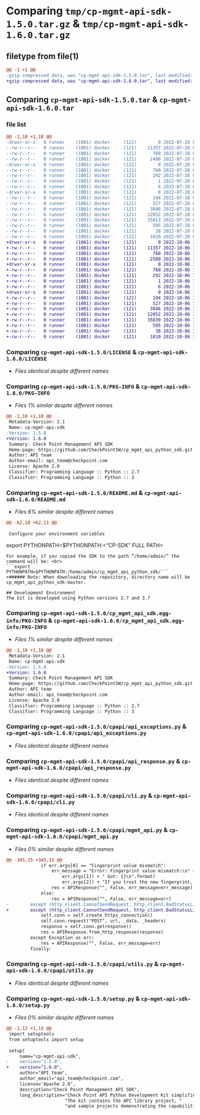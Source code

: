 # Comparing `tmp/cp-mgmt-api-sdk-1.5.0.tar.gz` & `tmp/cp-mgmt-api-sdk-1.6.0.tar.gz`

## filetype from file(1)

```diff
@@ -1 +1 @@
-gzip compressed data, was "cp-mgmt-api-sdk-1.5.0.tar", last modified: Thu Jul 28 07:56:56 2022, max compression
+gzip compressed data, was "cp-mgmt-api-sdk-1.6.0.tar", last modified: Thu Oct  6 13:27:36 2022, max compression
```

## Comparing `cp-mgmt-api-sdk-1.5.0.tar` & `cp-mgmt-api-sdk-1.6.0.tar`

### file list

```diff
@@ -1,18 +1,18 @@
-drwxr-xr-x   0 runner    (1001) docker     (121)        0 2022-07-28 07:56:56.575208 cp-mgmt-api-sdk-1.5.0/
--rw-r--r--   0 runner    (1001) docker     (121)    11357 2022-07-28 07:56:42.000000 cp-mgmt-api-sdk-1.5.0/LICENSE
--rw-r--r--   0 runner    (1001) docker     (121)      760 2022-07-28 07:56:56.575208 cp-mgmt-api-sdk-1.5.0/PKG-INFO
--rw-r--r--   0 runner    (1001) docker     (121)     2480 2022-07-28 07:56:42.000000 cp-mgmt-api-sdk-1.5.0/README.md
-drwxr-xr-x   0 runner    (1001) docker     (121)        0 2022-07-28 07:56:56.575208 cp-mgmt-api-sdk-1.5.0/cp_mgmt_api_sdk.egg-info/
--rw-r--r--   0 runner    (1001) docker     (121)      760 2022-07-28 07:56:56.000000 cp-mgmt-api-sdk-1.5.0/cp_mgmt_api_sdk.egg-info/PKG-INFO
--rw-r--r--   0 runner    (1001) docker     (121)      292 2022-07-28 07:56:56.000000 cp-mgmt-api-sdk-1.5.0/cp_mgmt_api_sdk.egg-info/SOURCES.txt
--rw-r--r--   0 runner    (1001) docker     (121)        1 2022-07-28 07:56:56.000000 cp-mgmt-api-sdk-1.5.0/cp_mgmt_api_sdk.egg-info/dependency_links.txt
--rw-r--r--   0 runner    (1001) docker     (121)        6 2022-07-28 07:56:56.000000 cp-mgmt-api-sdk-1.5.0/cp_mgmt_api_sdk.egg-info/top_level.txt
-drwxr-xr-x   0 runner    (1001) docker     (121)        0 2022-07-28 07:56:56.575208 cp-mgmt-api-sdk-1.5.0/cpapi/
--rw-r--r--   0 runner    (1001) docker     (121)      194 2022-07-28 07:56:42.000000 cp-mgmt-api-sdk-1.5.0/cpapi/__init__.py
--rw-r--r--   0 runner    (1001) docker     (121)      527 2022-07-28 07:56:42.000000 cp-mgmt-api-sdk-1.5.0/cpapi/api_exceptions.py
--rw-r--r--   0 runner    (1001) docker     (121)     3846 2022-07-28 07:56:42.000000 cp-mgmt-api-sdk-1.5.0/cpapi/api_response.py
--rw-r--r--   0 runner    (1001) docker     (121)    12052 2022-07-28 07:56:42.000000 cp-mgmt-api-sdk-1.5.0/cpapi/cli.py
--rw-r--r--   0 runner    (1001) docker     (121)    35813 2022-07-28 07:56:42.000000 cp-mgmt-api-sdk-1.5.0/cpapi/mgmt_api.py
--rw-r--r--   0 runner    (1001) docker     (121)      595 2022-07-28 07:56:42.000000 cp-mgmt-api-sdk-1.5.0/cpapi/utils.py
--rw-r--r--   0 runner    (1001) docker     (121)       38 2022-07-28 07:56:56.575208 cp-mgmt-api-sdk-1.5.0/setup.cfg
--rw-r--r--   0 runner    (1001) docker     (121)     1010 2022-07-28 07:56:42.000000 cp-mgmt-api-sdk-1.5.0/setup.py
+drwxr-xr-x   0 runner    (1001) docker     (121)        0 2022-10-06 13:27:36.645695 cp-mgmt-api-sdk-1.6.0/
+-rw-r--r--   0 runner    (1001) docker     (121)    11357 2022-10-06 13:27:23.000000 cp-mgmt-api-sdk-1.6.0/LICENSE
+-rw-r--r--   0 runner    (1001) docker     (121)      760 2022-10-06 13:27:36.645695 cp-mgmt-api-sdk-1.6.0/PKG-INFO
+-rw-r--r--   0 runner    (1001) docker     (121)     2580 2022-10-06 13:27:23.000000 cp-mgmt-api-sdk-1.6.0/README.md
+drwxr-xr-x   0 runner    (1001) docker     (121)        0 2022-10-06 13:27:36.641694 cp-mgmt-api-sdk-1.6.0/cp_mgmt_api_sdk.egg-info/
+-rw-r--r--   0 runner    (1001) docker     (121)      760 2022-10-06 13:27:36.000000 cp-mgmt-api-sdk-1.6.0/cp_mgmt_api_sdk.egg-info/PKG-INFO
+-rw-r--r--   0 runner    (1001) docker     (121)      292 2022-10-06 13:27:36.000000 cp-mgmt-api-sdk-1.6.0/cp_mgmt_api_sdk.egg-info/SOURCES.txt
+-rw-r--r--   0 runner    (1001) docker     (121)        1 2022-10-06 13:27:36.000000 cp-mgmt-api-sdk-1.6.0/cp_mgmt_api_sdk.egg-info/dependency_links.txt
+-rw-r--r--   0 runner    (1001) docker     (121)        6 2022-10-06 13:27:36.000000 cp-mgmt-api-sdk-1.6.0/cp_mgmt_api_sdk.egg-info/top_level.txt
+drwxr-xr-x   0 runner    (1001) docker     (121)        0 2022-10-06 13:27:36.645695 cp-mgmt-api-sdk-1.6.0/cpapi/
+-rw-r--r--   0 runner    (1001) docker     (121)      194 2022-10-06 13:27:23.000000 cp-mgmt-api-sdk-1.6.0/cpapi/__init__.py
+-rw-r--r--   0 runner    (1001) docker     (121)      527 2022-10-06 13:27:23.000000 cp-mgmt-api-sdk-1.6.0/cpapi/api_exceptions.py
+-rw-r--r--   0 runner    (1001) docker     (121)     3846 2022-10-06 13:27:23.000000 cp-mgmt-api-sdk-1.6.0/cpapi/api_response.py
+-rw-r--r--   0 runner    (1001) docker     (121)    12052 2022-10-06 13:27:23.000000 cp-mgmt-api-sdk-1.6.0/cpapi/cli.py
+-rw-r--r--   0 runner    (1001) docker     (121)    35839 2022-10-06 13:27:23.000000 cp-mgmt-api-sdk-1.6.0/cpapi/mgmt_api.py
+-rw-r--r--   0 runner    (1001) docker     (121)      595 2022-10-06 13:27:23.000000 cp-mgmt-api-sdk-1.6.0/cpapi/utils.py
+-rw-r--r--   0 runner    (1001) docker     (121)       38 2022-10-06 13:27:36.645695 cp-mgmt-api-sdk-1.6.0/setup.cfg
+-rw-r--r--   0 runner    (1001) docker     (121)     1010 2022-10-06 13:27:23.000000 cp-mgmt-api-sdk-1.6.0/setup.py
```

### Comparing `cp-mgmt-api-sdk-1.5.0/LICENSE` & `cp-mgmt-api-sdk-1.6.0/LICENSE`

 * *Files identical despite different names*

### Comparing `cp-mgmt-api-sdk-1.5.0/PKG-INFO` & `cp-mgmt-api-sdk-1.6.0/PKG-INFO`

 * *Files 1% similar despite different names*

```diff
@@ -1,10 +1,10 @@
 Metadata-Version: 2.1
 Name: cp-mgmt-api-sdk
-Version: 1.5.0
+Version: 1.6.0
 Summary: Check Point Management API SDK
 Home-page: https://github.com/CheckPointSW/cp_mgmt_api_python_sdk.git
 Author: API team
 Author-email: api_team@checkpoint.com
 License: Apache 2.0
 Classifier: Programming Language :: Python :: 2.7
 Classifier: Programming Language :: Python :: 3
```

### Comparing `cp-mgmt-api-sdk-1.5.0/README.md` & `cp-mgmt-api-sdk-1.6.0/README.md`

 * *Files 6% similar despite different names*

```diff
@@ -62,10 +62,11 @@
 
 Configure your environment variables
 ```
 export PYTHONPATH=$PYTHONPATH:<“CP-SDK” FULL PATH>
 ```
 For example, if you copied the SDK to the path “/home/admin/” the command will be: <br>
 ```export PYTHONPATH=$PYTHONPATH:/home/admin/cp_mgmt_api_python_sdk/```
+###### Note: When downloading the repository, directory name will be cp_mgmt_api_python_sdk-master.
 
 ## Development Environment
 The kit is developed using Python versions 2.7 and 3.7
```

### Comparing `cp-mgmt-api-sdk-1.5.0/cp_mgmt_api_sdk.egg-info/PKG-INFO` & `cp-mgmt-api-sdk-1.6.0/cp_mgmt_api_sdk.egg-info/PKG-INFO`

 * *Files 1% similar despite different names*

```diff
@@ -1,10 +1,10 @@
 Metadata-Version: 2.1
 Name: cp-mgmt-api-sdk
-Version: 1.5.0
+Version: 1.6.0
 Summary: Check Point Management API SDK
 Home-page: https://github.com/CheckPointSW/cp_mgmt_api_python_sdk.git
 Author: API team
 Author-email: api_team@checkpoint.com
 License: Apache 2.0
 Classifier: Programming Language :: Python :: 2.7
 Classifier: Programming Language :: Python :: 3
```

### Comparing `cp-mgmt-api-sdk-1.5.0/cpapi/api_exceptions.py` & `cp-mgmt-api-sdk-1.6.0/cpapi/api_exceptions.py`

 * *Files identical despite different names*

### Comparing `cp-mgmt-api-sdk-1.5.0/cpapi/api_response.py` & `cp-mgmt-api-sdk-1.6.0/cpapi/api_response.py`

 * *Files identical despite different names*

### Comparing `cp-mgmt-api-sdk-1.5.0/cpapi/cli.py` & `cp-mgmt-api-sdk-1.6.0/cpapi/cli.py`

 * *Files identical despite different names*

### Comparing `cp-mgmt-api-sdk-1.5.0/cpapi/mgmt_api.py` & `cp-mgmt-api-sdk-1.6.0/cpapi/mgmt_api.py`

 * *Files 0% similar despite different names*

```diff
@@ -345,15 +345,15 @@
             if err.args[0] == "Fingerprint value mismatch":
                 err_message = "Error: Fingerprint value mismatch:\n" + " Expecting : {}\n".format(
                     err.args[1]) + " Got: {}\n".format(
                     err.args[2]) + "If you trust the new fingerprint, edit the 'fingerprints.txt' file."
                 res = APIResponse("", False, err_message=err_message)
             else:
                 res = APIResponse("", False, err_message=err)
-        except (http_client.CannotSendRequest, http_client.BadStatusLine, ConnectionAbortedError) as e:
+        except (http_client.CannotSendRequest, http_client.BadStatusLine, ConnectionAbortedError, BrokenPipeError, IOError) as e:
             self.conn = self.create_https_connection()
             self.conn.request("POST", url, _data, _headers)
             response = self.conn.getresponse()
             res = APIResponse.from_http_response(response)
         except Exception as err:
             res = APIResponse("", False, err_message=err)
         finally:
```

### Comparing `cp-mgmt-api-sdk-1.5.0/cpapi/utils.py` & `cp-mgmt-api-sdk-1.6.0/cpapi/utils.py`

 * *Files identical despite different names*

### Comparing `cp-mgmt-api-sdk-1.5.0/setup.py` & `cp-mgmt-api-sdk-1.6.0/setup.py`

 * *Files 0% similar despite different names*

```diff
@@ -1,13 +1,13 @@
 import setuptools
 from setuptools import setup
 
 setup(
     name="cp-mgmt-api-sdk",
-    version="1.5.0",
+    version="1.6.0",
     author="API team",
     author_email="api_team@checkpoint.com",
     license='Apache 2.0',
     description="Check Point Management API SDK",
     long_description="Check Point API Python Development Kit simplifies the usage of the Check Point Management APIs. "
                      "The kit contains the API library project, "
                      "and sample projects demonstrating the capabilities of the library. "
```

